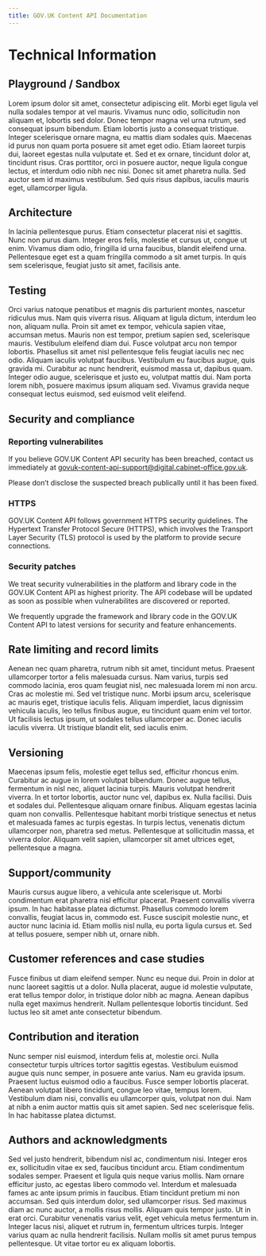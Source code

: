 ```yaml
---
title: GOV.UK Content API Documentation
---
```


# Technical Information

## Playground / Sandbox

Lorem ipsum dolor sit amet, consectetur adipiscing elit. Morbi eget ligula vel nulla sodales tempor at vel mauris. Vivamus nunc odio, sollicitudin non aliquam et, lobortis sed dolor. Donec tempor magna vel urna rutrum, sed consequat ipsum bibendum. Etiam lobortis justo a consequat tristique. Integer scelerisque ornare magna, eu mattis diam sodales quis. Maecenas id purus non quam porta posuere sit amet eget odio. Etiam laoreet turpis dui, laoreet egestas nulla vulputate et. Sed et ex ornare, tincidunt dolor at, tincidunt risus. Cras porttitor, orci in posuere auctor, neque ligula congue lectus, et interdum odio nibh nec nisi. Donec sit amet pharetra nulla. Sed auctor sem id maximus vestibulum. Sed quis risus dapibus, iaculis mauris eget, ullamcorper ligula.

## Architecture

In lacinia pellentesque purus. Etiam consectetur placerat nisi et sagittis. Nunc non purus diam. Integer eros felis, molestie et cursus ut, congue ut enim. Vivamus diam odio, fringilla id urna faucibus, blandit eleifend urna. Pellentesque eget est a quam fringilla commodo a sit amet turpis. In quis sem scelerisque, feugiat justo sit amet, facilisis ante.

## Testing

Orci varius natoque penatibus et magnis dis parturient montes, nascetur ridiculus mus. Nam quis viverra risus. Aliquam at ligula dictum, interdum leo non, aliquam nulla. Proin sit amet ex tempor, vehicula sapien vitae, accumsan metus. Mauris non est tempor, pretium sapien sed, scelerisque mauris. Vestibulum eleifend diam dui. Fusce volutpat arcu non tempor lobortis. Phasellus sit amet nisl pellentesque felis feugiat iaculis nec nec odio. Aliquam iaculis volutpat faucibus. Vestibulum eu faucibus augue, quis gravida mi. Curabitur ac nunc hendrerit, euismod massa ut, dapibus quam. Integer odio augue, scelerisque et justo eu, volutpat mattis dui. Nam porta lorem nibh, posuere maximus ipsum aliquam sed. Vivamus gravida neque consequat lectus euismod, sed euismod velit eleifend.

## Security and compliance

### Reporting vulnerabilites

If you believe GOV.UK Content API security has been breached, contact us immediately at govuk-content-api-support@digital.cabinet-office.gov.uk.

Please don’t disclose the suspected breach publically until it has been fixed.

### HTTPS

GOV.UK Content API follows government HTTPS security guidelines. The Hypertext Transfer Protocol Secure (HTTPS), which involves the Transport Layer Security (TLS) protocol is used by the platform to provide secure connections.

### Security patches

We treat security vulnerabilities in the platform and library code in the GOV.UK Content API as highest priority. The API codebase will be updated as soon as possible when vulnerabilites are discovered or reported.

We frequently upgrade the framework and library code in the GOV.UK Content API to latest versions for security and feature enhancements.

## Rate limiting and record limits

Aenean nec quam pharetra, rutrum nibh sit amet, tincidunt metus. Praesent ullamcorper tortor a felis malesuada cursus. Nam varius, turpis sed commodo lacinia, eros quam feugiat nisl, nec malesuada lorem mi non arcu. Cras ac molestie mi. Sed vel tristique nunc. Morbi ipsum arcu, scelerisque ac mauris eget, tristique iaculis felis. Aliquam imperdiet, lacus dignissim vehicula iaculis, leo tellus finibus augue, eu tincidunt quam enim vel tortor. Ut facilisis lectus ipsum, ut sodales tellus ullamcorper ac. Donec iaculis iaculis viverra. Ut tristique blandit elit, sed iaculis enim.

## Versioning

Maecenas ipsum felis, molestie eget tellus sed, efficitur rhoncus enim. Curabitur ac augue in lorem volutpat bibendum. Donec augue tellus, fermentum in nisl nec, aliquet lacinia turpis. Mauris volutpat hendrerit viverra. In et tortor lobortis, auctor nunc vel, dapibus ex. Nulla facilisi. Duis et sodales dui. Pellentesque aliquam ornare finibus. Aliquam egestas lacinia quam non convallis. Pellentesque habitant morbi tristique senectus et netus et malesuada fames ac turpis egestas. In turpis lectus, venenatis dictum ullamcorper non, pharetra sed metus. Pellentesque at sollicitudin massa, et viverra dolor. Aliquam velit sapien, ullamcorper sit amet ultrices eget, pellentesque a magna.

## Support/community

Mauris cursus augue libero, a vehicula ante scelerisque ut. Morbi condimentum erat pharetra nisl efficitur placerat. Praesent convallis viverra ipsum. In hac habitasse platea dictumst. Phasellus commodo lorem convallis, feugiat lacus in, commodo est. Fusce suscipit molestie nunc, et auctor nunc lacinia id. Etiam mollis nisl nulla, eu porta ligula cursus et. Sed at tellus posuere, semper nibh ut, ornare nibh.

## Customer references and case studies

Fusce finibus ut diam eleifend semper. Nunc eu neque dui. Proin in dolor at nunc laoreet sagittis ut a dolor. Nulla placerat, augue id molestie vulputate, erat tellus tempor dolor, in tristique dolor nibh ac magna. Aenean dapibus nulla eget maximus hendrerit. Nullam pellentesque lobortis tincidunt. Sed luctus leo sit amet ante consectetur bibendum.

## Contribution and iteration

Nunc semper nisl euismod, interdum felis at, molestie orci. Nulla consectetur turpis ultrices tortor sagittis egestas. Vestibulum euismod augue quis nunc semper, in posuere ante varius. Nam eu gravida ipsum. Praesent luctus euismod odio a faucibus. Fusce semper lobortis placerat. Aenean volutpat libero tincidunt, congue leo vitae, tempus lorem. Vestibulum diam nisi, convallis eu ullamcorper quis, volutpat non dui. Nam at nibh a enim auctor mattis quis sit amet sapien. Sed nec scelerisque felis. In hac habitasse platea dictumst.

## Authors and acknowledgments

Sed vel justo hendrerit, bibendum nisl ac, condimentum nisi. Integer eros ex, sollicitudin vitae ex sed, faucibus tincidunt arcu. Etiam condimentum sodales semper. Praesent et ligula quis neque varius mollis. Nam ornare efficitur justo, ac egestas libero commodo vel. Interdum et malesuada fames ac ante ipsum primis in faucibus. Etiam tincidunt pretium mi non accumsan. Sed quis interdum dolor, sed ullamcorper risus. Sed maximus diam ac nunc auctor, a mollis risus mollis. Aliquam quis tempor justo. Ut in erat orci. Curabitur venenatis varius velit, eget vehicula metus fermentum in. Integer lacus nisi, aliquet et rutrum in, fermentum ultrices turpis. Integer varius quam ac nulla hendrerit facilisis. Nullam mollis sit amet purus tempus pellentesque. Ut vitae tortor eu ex aliquam lobortis.

